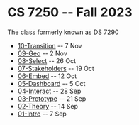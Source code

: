# CS 7250 -- Fall 2023

The class formerly known as DS 7290

* [10-Transition](10-Transition.md) -- 7 Nov
* [09-Geo](09-Geo.md) -- 2 Nov
* [08-Select](08-Select.md) -- 26 Oct
* [07-Stakeholders](07-Stakeholders.md) -- 19 Oct
* [06-Embed](06-Embed.md) -- 12 Oct
* [05-Dashboard](05-Dashboard.md) -- 5 Oct
* [04-Interact](04-Interact.md) -- 28 Sep
* [03-Prototype](03-Prototype.md) -- 21 Sep
* [02-Theory](02-Theory.md) -- 14 Sep
* [01-Intro](01-Intro.md) -- 7 Sep
